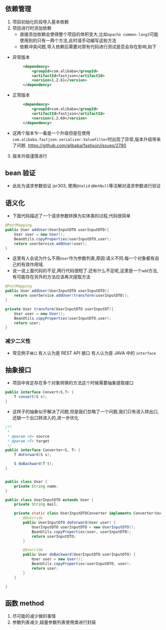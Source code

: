 
## 依赖管理
1. 项目初始化阶段导入基本依赖
2. 项目进行时添加依赖
    - 直接添加依赖会使得整个项目的体积变大,比如`apache common-lang3`可能使用到的只有一两个方法,此时请手动编写这些方法
    - 依赖冲突问题,导入依赖后需要对原有代码进行测试是否会存在影响,如下
- 异常版本
```xml
        <dependency>
            <groupId>com.alibaba</groupId>
            <artifactId>fastjson</artifactId>
            <version>1.2.61</version>
        </dependency>
```
- 正常版本
```xml
        <dependency>
            <groupId>com.alibaba</groupId>
            <artifactId>fastjson</artifactId>
            <version>1.2.60</version>
        </dependency>
```
- 这两个版本乍一看是一个升级但是在使用`com.alibaba.fastjson.serializer.ValueFilter`时出现了异常,版本升级带来了问题. https://github.com/alibaba/fastjson/issues/2780
3. 版本升级谨慎进行

## bean 验证
- 此处为请求参数验证 jsr303, 使用`@Valid` `@NotNull`等注解对请求参数进行验证

## 语义化
- 下面代码描述了一个请求参数转换为实体类的过程,代码很简单
```java
@PostMapping
public User addUser(UserInputDTO userInputDTO){
    User user = new User();
    BeanUtils.copyProperties(userInputDTO,user);
    return userService.addUser(user);
}
```
- 这里有人会说为什么不用`User`作为参数列表,原因:语义不同.每一个对象都有自己的有效作用域.
- 说一说上面代码的不足,两行代码很短了.还有什么不足呢,这里是一个`add`方法,有可能存在另外的方法应该再次提取方法
```java
@PostMapping
public User addUser(UserInputDTO userInputDTO){
    return userService.addUser(transform(userInputDTO));
}

private User transform(UserInputDTO userInputDT){
    User user = new User();
    BeanUtils.copyProperties(userInputDTO,user);
    return user;
}
```
### 减少二义性
- 常见例子`接口` 有人认为是 REST API 接口 有人认为是 JAVA 中的 `interface`


## 抽象接口
- 项目中肯定存在多个对象转换的方法这个时候需要抽象提取接口
```java
public interface Convert<S,T> {
    T convert(S s);
}
```
- 这样子的抽象似乎解决了问题,但是我们忽略了一个问题,我们只有进入转出口,还缺一个出口转进入的,进一步优化
```java
/**
 *
 * @param <S> source
 * @param <T> target
 */
public interface Converter<S, T> {
    T doForward(S s);

    S doBackward(T t);
}


public class User {
    private String name;
}

public class UserInputDTO extends User {
    private String mail;

    private static class UserInputDTOConverter implements Converter<User, UserInputDTO> {
        @Override
        public UserInputDTO doForward(User user) {
            UserInputDTO userInputDTO = new UserInputDTO();
            BeanUtils.copyProperties(user, userInputDTO);
            return userInputDTO;
        }

        @Override
        public User doBackward(UserInputDTO userInputDTO) {
            User user = new User();
            BeanUtils.copyProperties(userInputDTO, user);
            return user;
        }
    }

}

```

## 函数 method
1. 尽可能的减少做的事情
2. 参数列表减少,超量参数列表使用类进行封装


